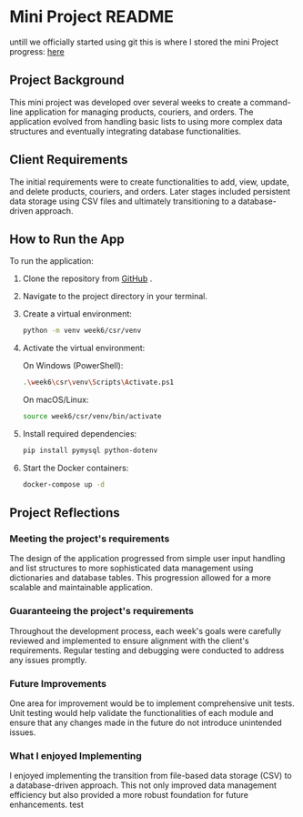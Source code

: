 # Mini Project README

untill we officially started using git this is where I stored the mini Project progress:
[here](https://github.com/Lorn888/Mini-Project)

## Project Background
This mini project was developed over several weeks to create a command-line application for managing products, couriers, and orders. The application evolved from handling basic lists to using more complex data structures and eventually integrating database functionalities.

## Client Requirements
The initial requirements were to create functionalities to add, view, update, and delete products, couriers, and orders. Later stages included persistent data storage using CSV files and ultimately transitioning to a database-driven approach.

## How to Run the App
To run the application:
1. Clone the repository from [GitHub](https://github.com/generation-de-nat1/Patryk-miniproject.git)
.
2. Navigate to the project directory in your terminal.
3. Create a virtual environment:
   ```bash
   python -m venv week6/csr/venv
4. Activate the virtual environment:

    On Windows (PowerShell):
    ```bash
    .\week6\csr\venv\Scripts\Activate.ps1
    ```
    On macOS/Linux:

    ```bash
    source week6/csr/venv/bin/activate
    ```

5. Install required dependencies:

    ```bash
    pip install pymysql python-dotenv
    ```
6. Start the Docker containers:

    ```bash
    docker-compose up -d
    ```

## Project Reflections
### Meeting the project's requirements
The design of the application progressed from simple user input handling and list structures to more sophisticated data management using dictionaries and database tables. This progression allowed for a more scalable and maintainable application.

### Guaranteeing the project's requirements
Throughout the development process, each week's goals were carefully reviewed and implemented to ensure alignment with the client's requirements. Regular testing and debugging were conducted to address any issues promptly.

### Future Improvements
One area for improvement would be to implement comprehensive unit tests. Unit testing would help validate the functionalities of each module and ensure that any changes made in the future do not introduce unintended issues.

### What I enjoyed Implementing
I enjoyed implementing the transition from file-based data storage (CSV) to a database-driven approach. This not only improved data management efficiency but also provided a more robust foundation for future enhancements.
test

